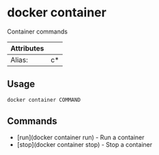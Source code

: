 # docker container

Container commands

| Attributes       | &nbsp;
|------------------|-------------
| Alias:           | c*

## Usage

```bash
docker container COMMAND
```

## Commands

- [run](docker container run) - Run a container
- [stop](docker container stop) - Stop a container


